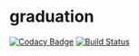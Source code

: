 # graduation
[![Codacy Badge](https://app.codacy.com/project/badge/Grade/d9da16792c3e4fa7b9fefe779f1ce9e0)](https://www.codacy.com/gh/OnRJ/graduation/dashboard?utm_source=github.com&amp;utm_medium=referral&amp;utm_content=OnRJ/graduation&amp;utm_campaign=Badge_Grade)
[![Build Status](https://api.travis-ci.com/OnRJ/graduation.svg?branch=master)](https://travis-ci.com/OnRJ/graduation)
